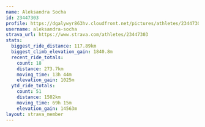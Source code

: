 ```yaml
---
name: Aleksandra Socha
id: 23447303
profile: https://dgalywyr863hv.cloudfront.net/pictures/athletes/23447303/14745546/4/large.jpg
username: aleksandra-socha
strava_url: https://www.strava.com/athletes/23447303
stats:
  biggest_ride_distance: 117.89km
  biggest_climb_elevation_gain: 1840.8m
  recent_ride_totals:
    count: 18
    distance: 273.7km
    moving_time: 13h 44m
    elevation_gain: 1025m
  ytd_ride_totals:
    count: 51
    distance: 1502km
    moving_time: 69h 15m
    elevation_gain: 14563m
layout: strava_member
--- 
```

